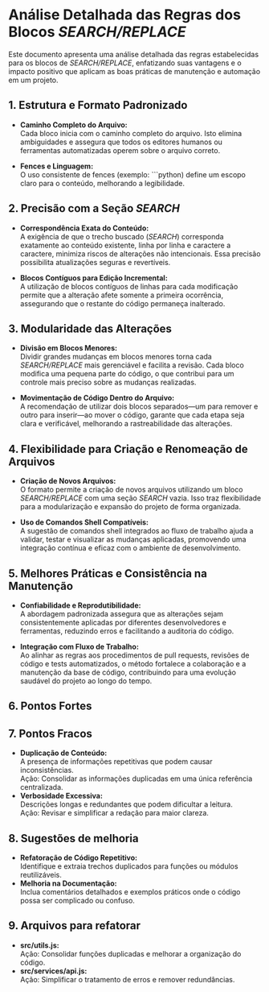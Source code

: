 # Análise Detalhada das Regras dos Blocos *SEARCH/REPLACE*

Este documento apresenta uma análise detalhada das regras estabelecidas para os blocos de *SEARCH/REPLACE*, enfatizando suas vantagens e o impacto positivo que aplicam as boas práticas de manutenção e automação em um projeto.

## 1. Estrutura e Formato Padronizado

- **Caminho Completo do Arquivo:**  
  Cada bloco inicia com o caminho completo do arquivo. Isto elimina ambiguidades e assegura que todos os editores humanos ou ferramentas automatizadas operem sobre o arquivo correto.

- **Fences e Linguagem:**  
  O uso consistente de fences (exemplo: ```python) define um escopo claro para o conteúdo, melhorando a legibilidade.

## 2. Precisão com a Seção *SEARCH*

- **Correspondência Exata do Conteúdo:**  
  A exigência de que o trecho buscado (*SEARCH*) corresponda exatamente ao conteúdo existente, linha por linha e caractere a caractere, minimiza riscos de alterações não intencionais. Essa precisão possibilita atualizações seguras e revertíveis.

- **Blocos Contíguos para Edição Incremental:**  
  A utilização de blocos contíguos de linhas para cada modificação permite que a alteração afete somente a primeira ocorrência, assegurando que o restante do código permaneça inalterado.

## 3. Modularidade das Alterações

- **Divisão em Blocos Menores:**  
  Dividir grandes mudanças em blocos menores torna cada *SEARCH/REPLACE* mais gerenciável e facilita a revisão. Cada bloco modifica uma pequena parte do código, o que contribui para um controle mais preciso sobre as mudanças realizadas.

- **Movimentação de Código Dentro do Arquivo:**  
  A recomendação de utilizar dois blocos separados—um para remover e outro para inserir—ao mover o código, garante que cada etapa seja clara e verificável, melhorando a rastreabilidade das alterações.

## 4. Flexibilidade para Criação e Renomeação de Arquivos

- **Criação de Novos Arquivos:**  
  O formato permite a criação de novos arquivos utilizando um bloco *SEARCH/REPLACE* com uma seção *SEARCH* vazia. Isso traz flexibilidade para a modularização e expansão do projeto de forma organizada.

- **Uso de Comandos Shell Compatíveis:**  
  A sugestão de comandos shell integrados ao fluxo de trabalho ajuda a validar, testar e visualizar as mudanças aplicadas, promovendo uma integração contínua e eficaz com o ambiente de desenvolvimento.

## 5. Melhores Práticas e Consistência na Manutenção

- **Confiabilidade e Reprodutibilidade:**  
  A abordagem padronizada assegura que as alterações sejam consistentemente aplicadas por diferentes desenvolvedores e ferramentas, reduzindo erros e facilitando a auditoria do código.

- **Integração com Fluxo de Trabalho:**  
  Ao alinhar as regras aos procedimentos de pull requests, revisões de código e tests automatizados, o método fortalece a colaboração e a manutenção da base de código, contribuindo para uma evolução saudável do projeto ao longo do tempo.

## 6. Pontos Fortes

## 7. Pontos Fracos

- **Duplicação de Conteúdo:**  
  A presença de informações repetitivas que podem causar inconsistências.  
  Ação: Consolidar as informações duplicadas em uma única referência centralizada.
- **Verbosidade Excessiva:**  
  Descrições longas e redundantes que podem dificultar a leitura.  
  Ação: Revisar e simplificar a redação para maior clareza.

## 8. Sugestões de melhoria

- **Refatoração de Código Repetitivo:**  
  Identifique e extraia trechos duplicados para funções ou módulos reutilizáveis.
- **Melhoria na Documentação:**  
  Inclua comentários detalhados e exemplos práticos onde o código possa ser complicado ou confuso.

## 9. Arquivos para refatorar

- **src/utils.js:**  
  Ação: Consolidar funções duplicadas e melhorar a organização do código.
- **src/services/api.js:**  
  Ação: Simplificar o tratamento de erros e remover redundâncias.
